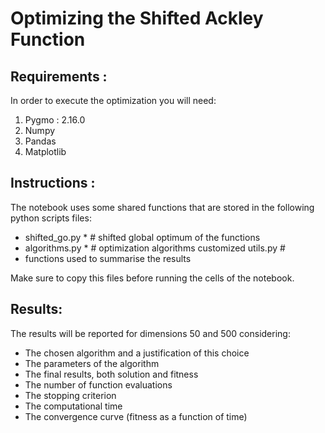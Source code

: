 # Optimizing the Shifted Ackley Function


## Requirements :

In order to execute the optimization you will need:

1.  Pygmo : 2.16.0
2.  Numpy
3.  Pandas
4.  Matplotlib

## Instructions :

The notebook uses some shared functions that are stored in the following python scripts files:

 - shifted_go.py * # shifted global optimum of the functions
 - algorithms.py * # optimization algorithms customized utils.py #
 - functions used to summarise the results

Make sure to copy this files before running the cells of the notebook.

## Results:

The results will be reported for dimensions 50 and 500 considering:

- The chosen algorithm and a justification of this choice
- The parameters of the algorithm
- The final results, both solution and fitness
- The number of function evaluations
- The stopping criterion
- The computational time
- The convergence curve (fitness as a function of time)
